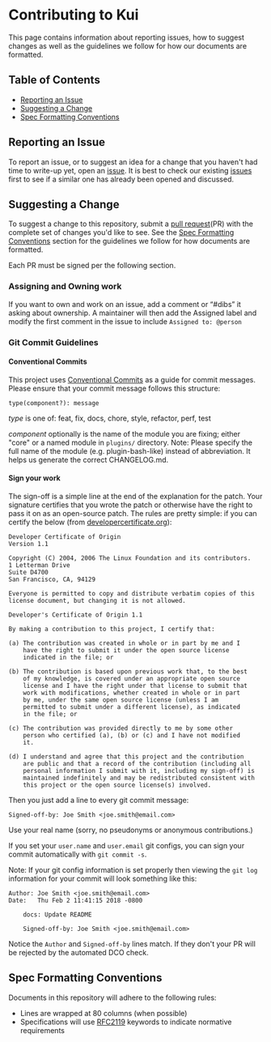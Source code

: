 # Contributing to Kui

This page contains information about reporting issues, how to suggest changes
as well as the guidelines we follow for how our documents are formatted.

## Table of Contents

- [Reporting an Issue](#reporting-an-issue)
- [Suggesting a Change](#suggesting-a-change)
- [Spec Formatting Conventions](#spec-formatting-conventions)

## Reporting an Issue

To report an issue, or to suggest an idea for a change that you haven't
had time to write-up yet, open an
[issue](https://github.com/IBM/kui/issues). It is best to check
our existing [issues](https://github.com/IBM/kui/issues) first
to see if a similar one has already been opened and discussed.

## Suggesting a Change

To suggest a change to this repository, submit a [pull
request](https://github.com/IBM/kui/pulls)(PR) with the complete
set of changes you'd like to see. See the
[Spec Formatting Conventions](#spec-formatting-conventions) section for
the guidelines we follow for how documents are formatted.

Each PR must be signed per the following section.

### Assigning and Owning work

If you want to own and work on an issue, add a comment or “#dibs” it asking
about ownership. A maintainer will then add the Assigned label and modify
the first comment in the issue to include `Assigned to: @person`

### Git Commit Guidelines

#### Conventional Commits

This project uses [Conventional Commits](https://www.conventionalcommits.org) as a guide for commit messages. Please ensure that your commit message follows this structure:

```
type(component?): message
```

_type_ is one of: feat, fix, docs, chore, style, refactor, perf, test

_component_ optionally is the name of the module you are fixing; either "core" or a named module in `plugins/` directory. Note: Please specify the full name of the module (e.g. plugin-bash-like) instead of abbreviation. It helps us generate the correct CHANGELOG.md.

#### Sign your work

The sign-off is a simple line at the end of the explanation for the patch. Your
signature certifies that you wrote the patch or otherwise have the right to pass
it on as an open-source patch. The rules are pretty simple: if you can certify
the below (from [developercertificate.org](http://developercertificate.org/)):

```
Developer Certificate of Origin
Version 1.1

Copyright (C) 2004, 2006 The Linux Foundation and its contributors.
1 Letterman Drive
Suite D4700
San Francisco, CA, 94129

Everyone is permitted to copy and distribute verbatim copies of this
license document, but changing it is not allowed.

Developer's Certificate of Origin 1.1

By making a contribution to this project, I certify that:

(a) The contribution was created in whole or in part by me and I
    have the right to submit it under the open source license
    indicated in the file; or

(b) The contribution is based upon previous work that, to the best
    of my knowledge, is covered under an appropriate open source
    license and I have the right under that license to submit that
    work with modifications, whether created in whole or in part
    by me, under the same open source license (unless I am
    permitted to submit under a different license), as indicated
    in the file; or

(c) The contribution was provided directly to me by some other
    person who certified (a), (b) or (c) and I have not modified
    it.

(d) I understand and agree that this project and the contribution
    are public and that a record of the contribution (including all
    personal information I submit with it, including my sign-off) is
    maintained indefinitely and may be redistributed consistent with
    this project or the open source license(s) involved.
```

Then you just add a line to every git commit message:

    Signed-off-by: Joe Smith <joe.smith@email.com>

Use your real name (sorry, no pseudonyms or anonymous contributions.)

If you set your `user.name` and `user.email` git configs, you can sign your
commit automatically with `git commit -s`.

Note: If your git config information is set properly then viewing the
`git log` information for your commit will look something like this:

```
Author: Joe Smith <joe.smith@email.com>
Date:   Thu Feb 2 11:41:15 2018 -0800

    docs: Update README

    Signed-off-by: Joe Smith <joe.smith@email.com>
```

Notice the `Author` and `Signed-off-by` lines match. If they don't
your PR will be rejected by the automated DCO check.

## Spec Formatting Conventions

Documents in this repository will adhere to the following rules:

- Lines are wrapped at 80 columns (when possible)
- Specifications will use [RFC2119](https://tools.ietf.org/html/rfc2119)
  keywords to indicate normative requirements
